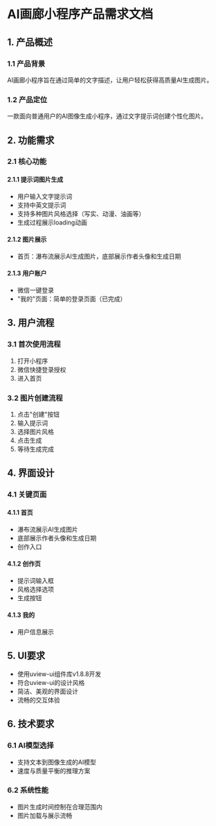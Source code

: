 # AI画廊小程序产品需求文档

## 1. 产品概述

### 1.1 产品背景
AI画廊小程序旨在通过简单的文字描述，让用户轻松获得高质量AI生成图片。

### 1.2 产品定位
一款面向普通用户的AI图像生成小程序，通过文字提示词创建个性化图片。

## 2. 功能需求

### 2.1 核心功能

#### 2.1.1 提示词图片生成
- 用户输入文字提示词
- 支持中英文提示词
- 支持多种图片风格选择（写实、动漫、油画等）
- 生成过程展示loading动画

#### 2.1.2 图片展示
- 首页：瀑布流展示AI生成图片，底部展示作者头像和生成日期

#### 2.1.3 用户账户
- 微信一键登录
- "我的"页面：简单的登录页面（已完成）

## 3. 用户流程

### 3.1 首次使用流程
1. 打开小程序
2. 微信快捷登录授权
3. 进入首页

### 3.2 图片创建流程
1. 点击"创建"按钮
2. 输入提示词
3. 选择图片风格
4. 点击生成
5. 等待生成完成

## 4. 界面设计

### 4.1 关键页面

#### 4.1.1 首页
- 瀑布流展示AI生成图片
- 底部展示作者头像和生成日期
- 创作入口

#### 4.1.2 创作页
- 提示词输入框
- 风格选择选项
- 生成按钮

#### 4.1.3 我的
- 用户信息展示

## 5. UI要求

- 使用uview-ui组件库v1.8.8开发
- 符合uview-ui的设计风格
- 简洁、美观的界面设计
- 流畅的交互体验

## 6. 技术要求

### 6.1 AI模型选择
- 支持文本到图像生成的AI模型
- 速度与质量平衡的推理方案

### 6.2 系统性能
- 图片生成时间控制在合理范围内
- 图片加载与展示流畅
